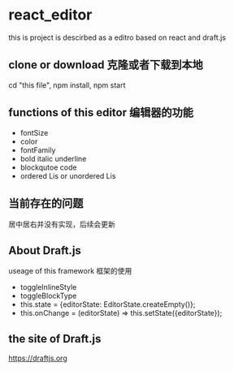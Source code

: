 # react_editor
this is project is descirbed as a editro based on react and draft.js

## clone or download 克隆或者下载到本地  
cd "this file", npm install,  npm start

## functions of this editor 编辑器的功能
* fontSize
* color
* fontFamily
* bold italic underline
* blockqutoe code
* ordered Lis or unordered Lis

## 当前存在的问题
居中居右并没有实现，后续会更新

## About Draft.js
useage of this framework 框架的使用

* toggleInlineStyle
* toggleBlockType
* this.state = {editorState: EditorState.createEmpty()};
* this.onChange = (editorState) => this.setState({editorState});

## the site of Draft.js
   https://draftjs.org
